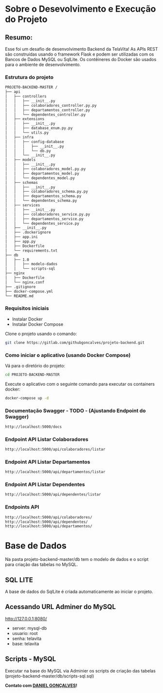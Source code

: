 
# Sobre o Desevolvimento e Execução do Projeto

## Resumo:

Esse foi um desafio de desenvolvimento Backend da TelaVita! 
As APIs REST são construídas usando o framework Flask e podem ser utilizadas com os Bancos de Dados MySQL ou SqlLite. 
Os contêineres do Docker são usados ​​para o ambiente de desenvolvimento.

### Estrutura do projeto

```bash
PROJETO-BACKEND-MASTER /
├── api
│   ├── controllers
│   │   ├── __init__.py
│   │   ├── colaboradores_controller.py.py
│   │   ├── departamentos_controller.py
│   │   └── dependentes_controller.py
│   ├── extensions
│   │   ├── __init__.py
│   │   ├── database_enum.py.py
│   │   └── utils.py
│   ├── infra
│   │   ├── config-database
│   │   │   ├── __init__.py
│   │   │   └── db.py
│   │   └── __init__.py
│   ├── models
│   │   ├── __init__.py
│   │   ├── colaboradores_model.py.py
│   │   ├── departamentos_model.py
│   │   └── dependentes_model.py
│   ├── schemas
│   │   ├── __init__.py
│   │   ├── colaboradores_schema.py.py
│   │   ├── departamentos_schema.py
│   │   └── dependentes_schema.py
│   ├── services
│   │   ├── __init__.py
│   │   ├── colaboradores_service.py.py
│   │   ├── departamentos_service.py
│   │   └── dependentes_service.py
│   ├── __init__.py
│   ├── .dockerignore
│   ├── app.ini
│   ├── app.py
│   ├── Dockerfile
│   └── requirements.txt
├── db
│   ├── 1.0
│   │   ├── modelo-dados
│   │   └── scripts-sql
├── nginx
│   ├── Dockerfile
│   └── nginx.conf
├── .gitignore
├── docker-compose.yml
└── README.md
```

### Requisitos iniciais 

- Instalar Docker
- Instalar Docker Compose

Clone o projeto usando o comando:
```bash
git clone https://gitlab.com/githubgoncalves/projeto-backend.git
```

### Como iniciar o aplicativo (usando Docker Compose)

Vá para o diretório do projeto:
```bash
cd PROJETO-BACKEND-MASTER 
```
Execute o aplicativo com o seguinte comando para executar os containers docker:
```bash
docker-compose up -d 
```


### Documentação Swagger - TODO - (Ajustando Endpoint do Swagger)

 ```bash
http://localhost:5000/docs
```

### Endpoint API Listar Colaboradores

 ```bash
http://localhost:5000/api/colaboradores/listar
```

### Endpoint API Listar Departamentos

 ```bash
http://localhost:5000/api/departamentos/listar
```

### Endpoint API Listar Dependentes

 ```bash
http://localhost:5000/api/dependentes/listar
```

### Endpoints API

```bash
http://localhost:5000/api/colaboradores/
http://localhost:5000/api/dependentes/
http://localhost:5000/api/departamentos/
```

# Base de Dados

Na pasta projeto-backend-master/db tem o modelo de dados e o script para criação das tabelas no MySQL. 

## SQL LITE

A base de dados do SqlLite é criada automaticamente ao iniciar o projeto.

## Acessando URL Adminer do MySQL 

http://127.0.0.1:8080/

- server: mysql-db
- usuario: root
- senha: telavita
- base: telavita

## Scripts - MySQL

Executar na base do MySQL via Adminier os scripts de criação das tabelas (projeto-backend-master/db/scripts-sql.sql)

**Contato com [DANIEL GONÇALVES](danielgoncalves.info@gmail.com)!**


